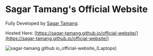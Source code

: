 # Sagar Tamang's Official Website

Fully Developed by [Sagar Tamang](https://github.com/SAGAR-TAMANG).

Hosted Here: [https://sagar-tamang.github.io/official-website/](https://sagar-tamang.github.io/official-website/)

![sagar-tamang github io_official-website_(Laptops)](https://github.com/SAGAR-TAMANG/official-website/assets/100279896/a52d790d-4a36-4c1f-8d2d-cc0fe2045c5e)
